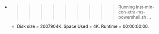 * >>>>>>>>> Running inst-min-con-xtra-ms-powershell.sh ...
  * Disk size = 2007904K. Space Used = 4K. Runtime = 00:00:00:00.
